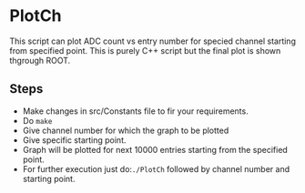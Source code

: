PlotCh
======
This script can plot ADC count vs entry number for specied channel starting from specified point. 
This is purely C++ script but the final plot is shown thgrough ROOT.

Steps
----
* Make changes in src/Constants file to fir your requirements.
* Do `make`
* Give channel number for which the graph to be plotted
* Give specific starting point.
* Graph will be plotted for next 10000 entries starting from the specified point.
* For further execution just do:`./PlotCh` followed by channel number and starting point.
